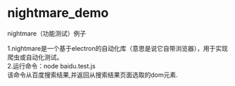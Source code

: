 # nightmare_demo
nightmare（功能测试）例子

1.nightmare是一个基于electron的自动化库（意思是说它自带浏览器），用于实现爬虫或自动化测试。  
2.运行命令：node baidu.test.js  
该命令从百度搜索结果,并返回从搜索结果页面选取的dom元素.
